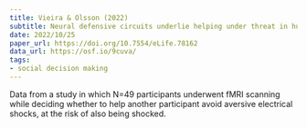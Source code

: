 ```yaml
---
title: Vieira & Olsson (2022)
subtitle: Neural defensive circuits underlie helping under threat in humans
date: 2022/10/25
paper_url: https://doi.org/10.7554/eLife.78162
data_url: https://osf.io/9cuva/
tags:
- social decision making
---
```


Data from a study in which N=49 participants underwent fMRI scanning while deciding whether to help another participant avoid aversive electrical shocks, at the risk of also being shocked.
